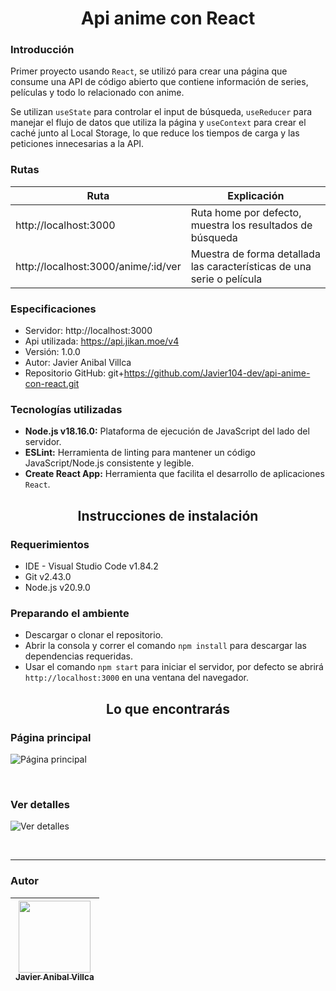 <h1 align='center'>Api anime con React</h1>

### Introducción
Primer proyecto usando `React`, se utilizó para crear una página que consume una API de código abierto que contiene información de series, películas y todo lo relacionado con anime.

Se utilizan `useState` para controlar el input de búsqueda, `useReducer` para manejar el flujo de datos que utiliza la página y `useContext` para crear el caché junto al Local Storage, lo que reduce los tiempos de carga y las peticiones innecesarias a la API.

### Rutas
| Ruta                                | Explicación                                                            |
| ----------------------------------- | ---------------------------------------------------------------------- |
| http://localhost:3000               | Ruta home por defecto, muestra los resultados de búsqueda              |
| http://localhost:3000/anime/:id/ver | Muestra de forma detallada las características de una serie o película |

### Especificaciones
- Servidor: http://localhost:3000
- Api utilizada: https://api.jikan.moe/v4
- Versión: 1.0.0
- Autor: Javier Anibal Villca
- Repositorio GitHub: git+https://github.com/Javier104-dev/api-anime-con-react.git

### Tecnologías utilizadas
- **Node.js v18.16.0:** Plataforma de ejecución de JavaScript del lado del servidor.
- **ESLint:** Herramienta de linting para mantener un código JavaScript/Node.js consistente y legible.
- **Create React App:** Herramienta que facilita el desarrollo de aplicaciones `React`.

<h2 align='center'>Instrucciones de instalación</h2>

### Requerimientos
- IDE - Visual Studio Code v1.84.2
- Git v2.43.0
- Node.js v20.9.0

### Preparando el ambiente
- Descargar o clonar el repositorio.
- Abrir la consola y correr el comando `npm install` para descargar las dependencias requeridas.
- Usar el comando `npm start` para iniciar el servidor, por defecto se abrirá `http://localhost:3000` en una ventana del navegador.

<h2 align='center'>Lo que encontrarás</h2>

### Página principal
<p align='left'>
  <img
    alt='Página principal'
    src='https://github.com/Javier104-dev/api-anime-con-react/assets/105408069/e4cc2969-2296-4870-819c-d66cc5dad9e5'
  >
</p>
<br>

### Ver detalles
<p align='left'>
  <img
    alt='Ver detalles'
    src='https://github.com/Javier104-dev/api-anime-con-react/assets/105408069/d6d55141-65db-42a8-8d65-45dff304f435'
  >
</p>
<br>

---

### Autor
| [<img src='https://avatars.githubusercontent.com/u/105408069?v=4' width=115><br><sub>Javier Anibal Villca</sub>](https://github.com/Javier104-dev) |
| :------------------------------------------------------------------------------------------------------------------------------------------------: |
